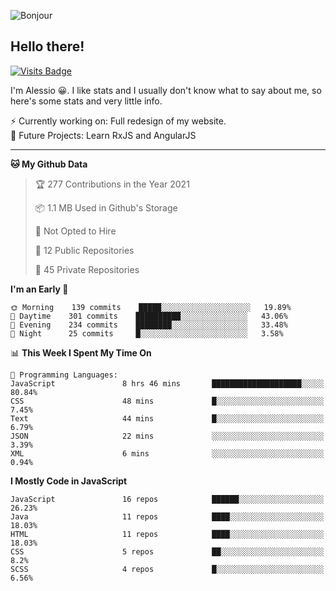 ![Bonjour](https://i.redd.it/ayih4qogh2a51.png)

## Hello there!
[![Visits Badge](https://badges.pufler.dev/visits/PandaSekh/PandaSekh)](https://alessiofranceschi.me)

I'm Alessio 😀. I like stats and I usually don't know what to say about me, so here's some stats and very little info.

⚡ Currently working on: Full redesign of my website.  
🤔 Future Projects: Learn RxJS and AngularJS

---

<!--START_SECTION:waka-->
**🐱 My Github Data** 

> 🏆 277 Contributions in the Year 2021
 > 
> 📦 1.1 MB Used in Github's Storage 
 > 
> 🚫 Not Opted to Hire
 > 
> 📜 12 Public Repositories 
 > 
> 🔑 45 Private Repositories  
 > 
**I'm an Early 🐤** 

```text
🌞 Morning    139 commits    █████░░░░░░░░░░░░░░░░░░░░   19.89% 
🌆 Daytime    301 commits    ██████████░░░░░░░░░░░░░░░   43.06% 
🌃 Evening    234 commits    ████████░░░░░░░░░░░░░░░░░   33.48% 
🌙 Night      25 commits     █░░░░░░░░░░░░░░░░░░░░░░░░   3.58%

```


📊 **This Week I Spent My Time On** 

```text
💬 Programming Languages: 
JavaScript               8 hrs 46 mins       ████████████████████░░░░░   80.84% 
CSS                      48 mins             █░░░░░░░░░░░░░░░░░░░░░░░░   7.45% 
Text                     44 mins             █░░░░░░░░░░░░░░░░░░░░░░░░   6.79% 
JSON                     22 mins             ░░░░░░░░░░░░░░░░░░░░░░░░░   3.39% 
XML                      6 mins              ░░░░░░░░░░░░░░░░░░░░░░░░░   0.94%

```

**I Mostly Code in JavaScript** 

```text
JavaScript               16 repos            ██████░░░░░░░░░░░░░░░░░░░   26.23% 
Java                     11 repos            ████░░░░░░░░░░░░░░░░░░░░░   18.03% 
HTML                     11 repos            ████░░░░░░░░░░░░░░░░░░░░░   18.03% 
CSS                      5 repos             ██░░░░░░░░░░░░░░░░░░░░░░░   8.2% 
SCSS                     4 repos             █░░░░░░░░░░░░░░░░░░░░░░░░   6.56%

```



<!--END_SECTION:waka-->
